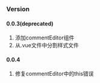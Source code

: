 ### Version

#### 0.0.3(deprecated)

1. 添加commentEditor组件
2. 从.vue文件中分割样式文件

#### 0.0.4

1. 修复commentEditor中的this错误